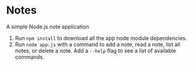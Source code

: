 # Notes
A simple Node.js note application

1. Run `npm install` to download all the app node module dependencies.
2. Run `node app.js` with a command to add a note, read a note, list all notes, or delete a note. Add a `--help` flag to see a list of available commands.